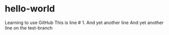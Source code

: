 # hello-world
Learning to use GitHub
This is line # 1.
And yet another line
And yet another line on the test-branch
